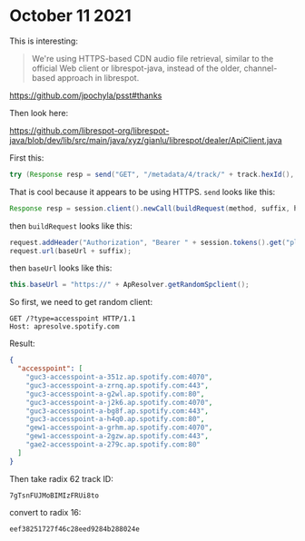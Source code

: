 # October 11 2021

This is interesting:

> We're using HTTPS-based CDN audio file retrieval, similar to the official Web
> client or librespot-java, instead of the older, channel-based approach in
> librespot.

https://github.com/jpochyla/psst#thanks

Then look here:

https://github.com/librespot-org/librespot-java/blob/dev/lib/src/main/java/xyz/gianlu/librespot/dealer/ApiClient.java

First this:

~~~java
try (Response resp = send("GET", "/metadata/4/track/" + track.hexId(), null, null)) {
~~~

That is cool because it appears to be using HTTPS. `send` looks like this:

~~~java
Response resp = session.client().newCall(buildRequest(method, suffix, headers, body)).execute();
~~~

then `buildRequest` looks like this:

~~~java
request.addHeader("Authorization", "Bearer " + session.tokens().get("playlist-read"));
request.url(baseUrl + suffix);
~~~

then `baseUrl` looks like this:

~~~java
this.baseUrl = "https://" + ApResolver.getRandomSpclient();
~~~

So first, we need to get random client:

~~~
GET /?type=accesspoint HTTP/1.1
Host: apresolve.spotify.com
~~~

Result:

~~~json
{
  "accesspoint": [
    "guc3-accesspoint-a-351z.ap.spotify.com:4070",
    "guc3-accesspoint-a-zrnq.ap.spotify.com:443",
    "guc3-accesspoint-a-g2wl.ap.spotify.com:80",
    "guc3-accesspoint-a-j2k6.ap.spotify.com:4070",
    "guc3-accesspoint-a-bg8f.ap.spotify.com:443",
    "guc3-accesspoint-a-h4q0.ap.spotify.com:80",
    "gew1-accesspoint-a-grhm.ap.spotify.com:4070",
    "gew1-accesspoint-a-2gzw.ap.spotify.com:443",
    "gae2-accesspoint-a-279c.ap.spotify.com:80"
  ]
}
~~~

Then take radix 62 track ID:

~~~
7gTsnFUJMoBIMIzFRUi8to
~~~

convert to radix 16:

~~~
eef38251727f46c28eed9284b288024e
~~~
